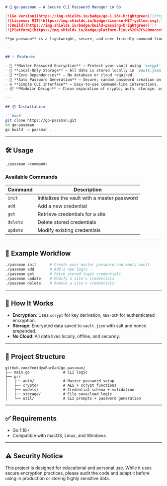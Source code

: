 ````markdown
# 🔐 go-passman — A Secure CLI Password Manager in Go

[![Go Version](https://img.shields.io/badge/go-1.18+-brightgreen)](https://golang.org)
[![License: MIT](https://img.shields.io/badge/License-MIT-yellow.svg)](LICENSE)
[![Build](https://img.shields.io/badge/build-passing-brightgreen)]()
[![Platform](https://img.shields.io/badge/platform-linux%20%7C%20macos%20%7C%20windows-blue)]()

**go-passman** is a lightweight, secure, and user-friendly command-line password manager written in [Go](https://golang.org/). It allows you to store, retrieve, update, and delete login credentials encrypted with a master password using modern cryptography.

---

## ✨ Features

- 🔐 **Master Password Encryption** – Protect your vault using `scrypt` and `AES-GCM`.
- 🧱 **Local-Only Storage** – All data is stored locally in `vault.json`, encrypted at rest.
- 🔏 **Zero Dependencies** – No database or cloud required.
- 🔑 **Auto Password Generation** – Secure, random password creation on demand.
- ⚙️ **Simple CLI Interface** – Easy-to-use command-line interactions.
- 📦 **Modular Design** – Clean separation of crypto, auth, storage, and utilities.

---

## 📦 Installation

```bash
git clone https://go-passman.git
cd go-passman
go build -o passman .
````

---

## 🛠️ Usage

```bash
./passman <command>
```

### Available Commands

| Command  | Description                                  |
| -------- | -------------------------------------------- |
| `init`   | Initializes the vault with a master password |
| `add`    | Add a new credential                         |
| `get`    | Retrieve credentials for a site              |
| `delete` | Delete stored credentials                    |
| `update` | Modify existing credentials                  |

---

## 🧰 Example Workflow

```bash
./passman init      # Create your master password and empty vault
./passman add       # Add a new login
./passman get       # Fetch stored login credentials
./passman update    # Modify a site's credentials
./passman delete    # Remove a site's credentials
```

---

## 🔐 How It Works

* **Encryption**: Uses `scrypt` for key derivation, `AES-GCM` for authenticated encryption.
* **Storage**: Encrypted data saved to `vault.json` with salt and nonce prepended.
* **No Cloud**: All data lives locally, offline, and securely.

---

## 🧩 Project Structure

```
github.com/YedidyaBarGad/go-passman/
├── main.go               # CLI logic
├── pr/
│   ├── auth/             # Master password setup
│   ├── crypto/           # AES + scrypt functions
│   ├── models/           # Credential schema + validation
│   ├── storage/          # File save/load logic
│   └── util/             # CLI prompts + password generation
```

---

## ✅ Requirements

* Go 1.18+
* Compatible with macOS, Linux, and Windows

---

## ⚠️ Security Notice

This project is designed for educational and personal use. While it uses secure encryption practices, please audit the code and adapt it before using in production or storing highly sensitive data.


